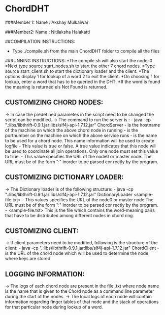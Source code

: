 # ChordDHT

###Member 1:
Name : Akshay Mulkalwar

###Member2:
Name : Nitilaksha Halakatti


##COMPILATION INSTRUCTIONS:
* Type ./compile.sh from the main ChordDHT folder to compile all the files

##RUNNING INSTRUCTIONS:
*The compile.sh will also start the node-0
*Next type source start_nodes.sh to start the other 7 chord nodes.
*Type source start_client.sh to start the dictionary loader and the client.
*The options display 1 for lookup of a word 2 to exit the client.
*On choosing 1 for lookup, enter a word that has to be queried in the DHT.
*If the word is found the meaning is returned els Not Found is returned.


CUSTOMIZING CHORD NODES:
-------------------------

-> In case the predefined parametes in the script need to be changed the script can be modified.
-> The command to run the server is :
	- java -cp ".:libs/libthrift-0.9.1.jar:libs/slf4j-api-1.7.12.jar" ChordServer <hostname> <portnumber> <nodename> <isMasterNode> <MasterURL>
	- <Hostname> is the hostname of the machine on which the above chord node in running
	- <portnumber> is the portnumber on the machine on which the above service runs
	- <nodename> is the name to be used for a chord node. This name information will be used to create logfile
	- <isMasterNode> This value is true or false. A true value indicates that this node will be used to coordinate all join operations. Only one node must     set this value to true.
	- <MasterURL> This value specifies the URL of the node0 or master node. The URL must be of the form "<hostname>:<portnumber>" inorder to be parsed cor     rectly by the program.
	

CUSTOMIZING DICTIONARY LOADER:
------------------------------------------------
-> The Dictionary loader is of the following structure:
	- java -cp ".:libs/libthrift-0.9.1.jar:libs/slf4j-api-1.7.12.jar" DictionaryLoader <MasterURL> <sample-file.txt>
	- <MasterURL> This values specifies the URL of the node0 or master node.The URL must be of the form "<hostname>:<portnumber>" inorder to be parsed cor     rectly by the program.
	- <sample-file.txt> This is the file which contains the word-meaning pairs that have to be distributed among different nodes in chord ring.


CUSTOMIZING CLIENT:
---------------------

-> If client parameters need to be modified, following is the structure of the client:
	- java -cp ".:libs/libthrift-0.9.1.jar:libs/slf4j-api-1.7.12.jar" ChordClient <MasterURL>
	- <MasterURL> is the URL of the chord node which will be used to determine the node where keys are stored


LOGGING INFORMATION:
---------------------

-> The logs of each chord node are present in the file <Node-name>.txt where node name is the name that is given to the Chord node as a command line parameter during the start of the nodes.
-> The local logs of each node will contain information regarding finger tables of that node and the stack of operations for that particular node during lookup of a word.
